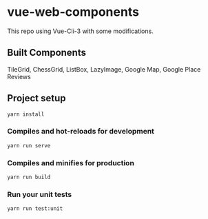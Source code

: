 # vue-web-components

This repo using Vue-Cli-3 with some modifications.

## Built Components

TileGrid, ChessGrid, ListBox, LazyImage, Google Map, Google Place Reviews

## Project setup
```
yarn install
```

### Compiles and hot-reloads for development
```
yarn run serve
```

### Compiles and minifies for production
```
yarn run build
```

### Run your unit tests
```
yarn run test:unit
```

